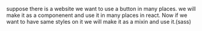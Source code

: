 suppose there is a website we want to use a button in many places.
we will make it as a componenent and use it in many places in react.
Now if we want to have same styles on it we will make it as a mixin and use it.(sass)

